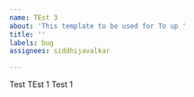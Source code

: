 ```yaml
---
name: TEst 3
about: 'This template to be used for To up '
title: ''
labels: bug
assignees: siddhijavalkar

---
```


Test 
TEst 1
Test 1
